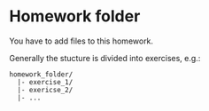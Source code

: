 # Homework folder #
You have to add files to this homework.

Generally the stucture is divided into exercises, e.g.:

```
homework_folder/
  |- exercise_1/
  |- exericse_2/
  |- ...
```
